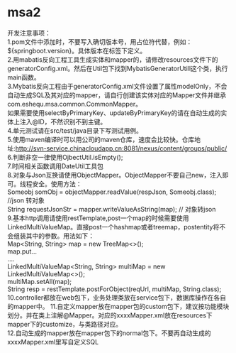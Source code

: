 # msa2  

开发注意事项：  
1.pom文件中添加<dependency></dependency>时，不要写入确切版本号，用占位符代替，例如：${springboot.version}。具体版本在<properties></properties>标签下定义。  
2.用mabatis反向工程工具生成实体和mapper的，请修改resources文件下的generatorConfig.xml。然后在Util包下找到MybatisGeneratorUtill这个类，执行main函数。  
3.Mybatis反向工程由于generatorConfig.xml文件设置了属性modelOnly，不会自动生成SQL及其对应的mapper，请自行创建该实体对应的Mapper文件并继承com.eshequ.msa.common.CommonMapper。  
  如果需要使用selectByPrimaryKey、updateByPrimaryKey的请在自动生成的实体上注入@ID，不然识别不到主键。  
4.单元测试请在src/test/java目录下写测试用例。  
5.使用maven编译时可以用公司的maven仓库，速度会比较快。仓库地址:http://svn-service.chinacloudapp.cn:8081/nexus/content/groups/public/  
6.判断非空一律使用OjbectUtil.isEmpty();  
7.时间相关函数调用DateUtil工具包  
8.对象与Json互换请使用ObjectMapper。ObjectMapper不要自己new，注入即可。线程安全。使用方法：  
  Someobj somObj = objectMapper.readValue(respJson, Someobj.class);	//json 转对象  
  String requestJsonStr = mapper.writeValueAsString(map);	// 对象转json  
9.基本http调用请使用restTemplate,post一个map的时候需要使用LinkedMultiValueMap。直接post一个hashmap或者treemap，postentity将不会组装其中的参数。用法如下：  
    Map<String, String> map = new TreeMap<>();  
    map.put...  
    ....  
	LinkedMultiValueMap<String, String> multiMap = new LinkedMultiValueMap<>();  
	multiMap.setAll(map);  
	String resp = restTemplate.postForObject(reqUrl, multiMap, String.class);  
10.controller都放在web包下，业务处理类放在service包下，数据库操作在各自的mapper中。 
11.自定义mapper放在mapper包的custom包下，建议按功能模块划分。并在类上注解@Mapper。对应的xxxxMapper.xml放在resources下mapper下的customize，与类路径对应。  
12.自动生成的mapper放在mapper包下的normal包下。不要再自动生成的xxxxMapper.xml里写自定义SQL  

 
